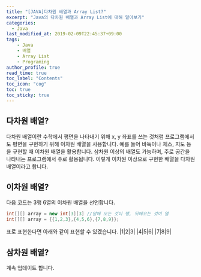 ```yaml
---
title: "[JAVA]다차원 배열과 Array List?"
excerpt: "Java의 다차원 배열과 Array List에 대해 알아보기"
categories: 
  - Java
last_modified_at: 2019-02-09T22:45:37+09:00
tags: 
    - Java
    - 배열
    - Array List
    - Programing
author_profile: true
read_time: true
toc_label: "Contents" 
toc_icon: "cog" 
toc: true
toc_sticky: true
---
```

## 다차원 배열?
다차원 배열이란 수학에서 평면을 나타내기 위해 x, y 좌표를 쓰는 것처럼 프로그램에서도 평면을 구현하기 위해 이차원 배열을 사용합니다.
예를 들어 바둑이나 체스, 지도 등을 구현할 때 이차원 배열을 활용합니다. 삼차원 이상의 배열도 가능하며, 주로 공간을 나타내는 프로그램에서
주로 활용됩니다. 이렇게 이차원 이상으로 구현한 배열을 다차원 배열이라고 합니다.

## 이차원 배열?
다음 코드는 3행 6열의 이차원 배열을 선언합니다.
```java
int[][] array = new int[3][3] //앞에 오는 것이 행, 뒤에오는 것이 열
int[][] array = {{1,2,3},{4,5,6},{7,8,9}};
```
표로 표현한다면 아래와 같이 표현할 수 있겠습니다.
|1|2|3|
|4|5|6|
|7|8|9|

## 삼차원 배열?

계속 업데이트 합니다.
